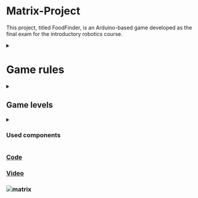 # Matrix-Project
 This project, titled FoodFinder, is an Arduino-based game developed as the final exam for the introductory robotics course.


<details>
  <summary>
      <h1>Game rules</h1>
  </summary>
  <br>
 
  #### The goal of the game is to achieve the highest possible score by consuming the food 🍕. If obstacles like walls obstruct your path, you can eliminate them (by launching bombs) and must obtain the food before the time runs out.
</details>
  
<details>
  <summary>
      <h2>Game levels</h2>
  </summary>
  <br>
 
  #### In the initial level, you are allotted 15 seconds, followed by 10 seconds for the second level, and only 5 seconds for the final one. Both the walls and the food are randomly generated.
</details>

<details>
  <summary>
      <h3>Used components</h3>
  </summary>
  <br>
 
  #### For this project, I utilized the following components: arduino UNO, 16x2 LCD, 8x8 LED matrix, MAX7219 driver, joystick, 10μF electrolytic capacitor, 104pF ceramic capacitor, resistors, buzzer, potentiometer, wires
 
</details>

  ### [Code]()
  ### [Video]()
  ### ![matrix](https://github.com/Diana5B/Matrix-Project/assets/115624763/c1794695-346d-47ad-abbe-4251c9040943)

  
